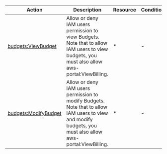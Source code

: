 | Action | Description | Resource | Condition |
| --- | --- | --- | --- |
| [budgets:ViewBudget](http://docs.aws.amazon.com/awsaccountbilling/latest/aboutv2/billing-permissions-ref.html#user-permissions) | Allow or deny IAM users permission to view Budgets. Note that to allow IAM users to view budgets, you must also allow aws-portal:ViewBilling. | * | - |
| [budgets:ModifyBudget](http://docs.aws.amazon.com/awsaccountbilling/latest/aboutv2/billing-permissions-ref.html#user-permissions) | Allow or deny IAM users permission to modify Budgets. Note that to allow IAM users to view and modify budgets, you must also allow aws-portal:ViewBilling. | * | - |
